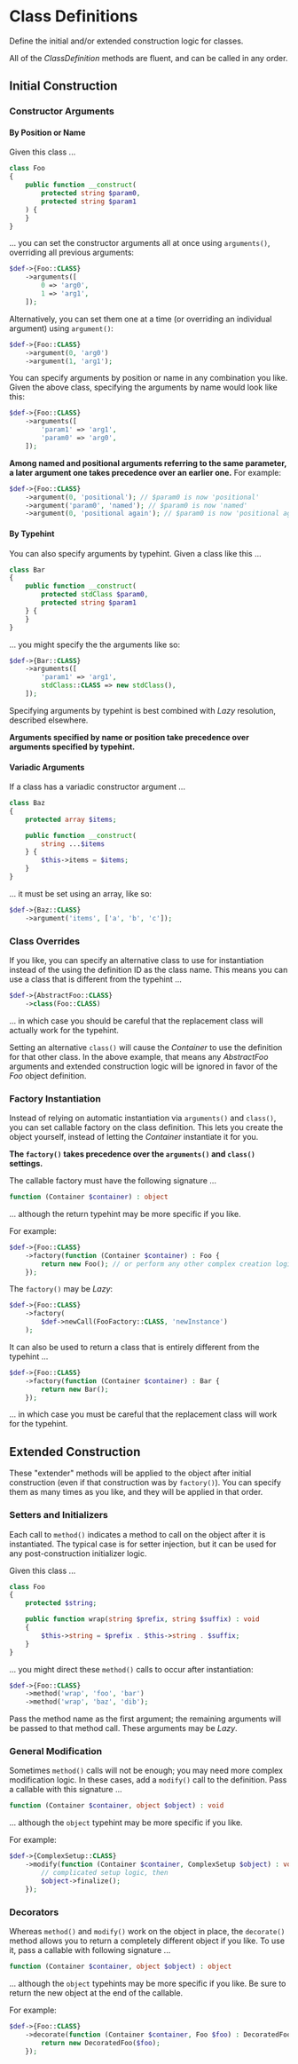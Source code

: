 # Class Definitions

Define the initial and/or extended construction logic for classes.

All of the _ClassDefinition_ methods are fluent, and can be called in any
order.

## Initial Construction

### Constructor Arguments

#### By Position or Name

Given this class ...

```php
class Foo
{
    public function __construct(
        protected string $param0,
        protected string $param1
    ) {
    }
}
```

... you can set the constructor arguments all at once using `arguments()`,
overriding all previous arguments:

```php
$def->{Foo::CLASS}
    ->arguments([
        0 => 'arg0',
        1 => 'arg1',
    ]);
```

Alternatively, you can set them one at a time (or overriding an individual
argument) using `argument()`:

```php
$def->{Foo::CLASS}
    ->argument(0, 'arg0')
    ->argument(1, 'arg1');
```

You can specify arguments by position or name in any combination you like. Given
the above class, specifying the arguments by name would look like this:

```php
$def->{Foo::CLASS}
    ->arguments([
        'param1' => 'arg1',
        'param0' => 'arg0',
    ]);
```

**Among named and positional arguments referring to the same parameter, a later
argument one takes precedence over an earlier one.** For example:

```php
$def->{Foo::CLASS}
    ->argument(0, 'positional'); // $param0 is now 'positional'
    ->argument('param0', 'named'); // $param0 is now 'named'
    ->argument(0, 'positional again'); // $param0 is now 'positional again'
```

#### By Typehint

You can also specify arguments by typehint. Given a class like this ...

```php
class Bar
{
    public function __construct(
        protected stdClass $param0,
        protected string $param1
    } {
    }
}
```

... you might specify the the arguments like so:

```php
$def->{Bar::CLASS}
    ->arguments([
        'param1' => 'arg1',
        stdClass::CLASS => new stdClass(),
    ]);
```

Specifying arguments by typehint is best combined with _Lazy_ resolution,
described elsewhere.

**Arguments specified by name or position take precedence over arguments
specified by typehint.**

#### Variadic Arguments

If a class has a variadic constructor argument ...

```php
class Baz
{
    protected array $items;

    public function __construct(
        string ...$items
    } {
        $this->items = $items;
    }
}
```

... it must be set using an array, like so:

```php
$def->{Baz::CLASS}
    ->argument('items', ['a', 'b', 'c']);
```

### Class Overrides

If you like, you can specify an alternative class to use for instantiation
instead of the using the definition ID as the class name. This means you can
use a class that is different from the typehint ...

```php
$def->{AbstractFoo::CLASS}
    ->class(Foo::CLASS)
```

... in which case you should be careful that the replacement class will actually
work for the typehint.

Setting an alternative `class()` will cause the _Container_ to use the
definition for that other class. In the above example, that means any
_AbstractFoo_ arguments and extended construction logic will be ignored in
favor of the _Foo_ object definition.

### Factory Instantiation

Instead of relying on automatic instantiation via `arguments()` and `class()`,
you can set callable factory on the class definition. This lets you create
the object yourself, instead of letting the _Container_ instantiate it for you.

**The `factory()` takes precedence over the `arguments()` and `class()` settings.**

The callable factory must have the following signature ...

```php
function (Container $container) : object
```

... although the return typehint may be more specific if you like.

For example:

```php
$def->{Foo::CLASS}
    ->factory(function (Container $container) : Foo {
        return new Foo(); // or perform any other complex creation logic
    });
```

The `factory()` may be _Lazy_:

```php
$def->{Foo::CLASS}
    ->factory(
        $def->newCall(FooFactory::CLASS, 'newInstance')
    );
```

It can also be used to return a class that is entirely different from the
typehint ...

```php
$def->{Foo::CLASS}
    ->factory(function (Container $container) : Bar {
        return new Bar();
    });
```

... in which case you must be careful that the replacement class will work for
the typehint.

## Extended Construction

These "extender" methods will be applied to the object after initial
construction (even if that construction was by `factory()`). You can specify
them as many times as you like, and they will be applied in that order.

### Setters and Initializers

Each call to `method()` indicates a method to call on the object after it is
instantiated. The typical case is for setter injection, but it can be used for
any post-construction initializer logic.

Given this class ...

```php
class Foo
{
    protected $string;

    public function wrap(string $prefix, string $suffix) : void
    {
        $this->string = $prefix . $this->string . $suffix;
    }
}
```

... you might direct these `method()` calls to occur after instantiation:

```php
$def->{Foo::CLASS}
    ->method('wrap', 'foo', 'bar')
    ->method('wrap', 'baz', 'dib');
```

Pass the method name as the first argument; the remaining arguments will be
passed to that method call. These arguments may be _Lazy_.

### General Modification

Sometimes `method()` calls will not be enough; you may need more complex
modification logic. In these cases, add a `modify()` call to the definition.
Pass a callable with this signature ...

```php
function (Container $container, object $object) : void
```

... although the `object` typehint may be more specific if you like.

For example:

```php
$def->{ComplexSetup::CLASS}
    ->modify(function (Container $container, ComplexSetup $object) : void {
        // complicated setup logic, then
        $object->finalize();
    });
```

### Decorators

Whereas `method()` and `modify()` work on the object in place, the `decorate()`
method allows you to return a completely different object if you like. To use
it, pass a callable with following signature ...

```php
function (Container $container, object $object) : object
```

... although the `object` typehints may be more specific if you like. Be sure to
return the new object at the end of the callable.

For example:

```php
$def->{Foo::CLASS}
    ->decorate(function (Container $container, Foo $foo) : DecoratedFoo {
        return new DecoratedFoo($foo);
    });
```
